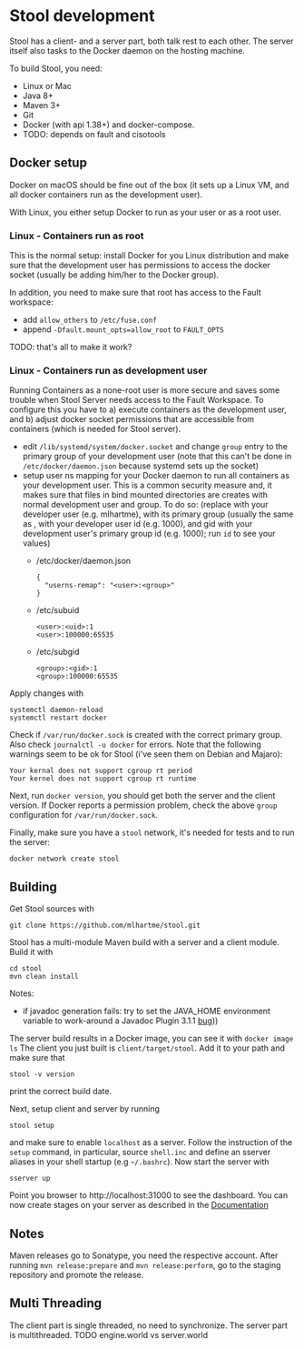 # Stool development

Stool has a client- and a server part, both talk rest to each other. The server itself also tasks to the Docker daemon on the hosting machine.

To build Stool, you need:
* Linux or Mac
* Java 8+
* Maven 3+
* Git
* Docker (with api 1.38+) and docker-compose. 
* TODO: depends on fault and cisotools

## Docker setup 

Docker on macOS should be fine out of the box (it sets up a Linux VM, and all docker containers run as the development user).

With Linux, you either setup Docker to run as your user or as a root user.

### Linux - Containers run as root

This is the normal setup: install Docker for you Linux distribution and make sure that the development user has permissions to access
the docker socket (usually be adding him/her to the Docker group).

In addition, you need to make sure that root has access to the Fault workspace:

* add `allow_others` to `/etc/fuse.conf`
* append `-Dfault.mount_opts=allow_root` to `FAULT_OPTS`

TODO: that's all to make it work?


### Linux - Containers run as development user

Running Containers as a none-root user is more secure and saves some trouble when Stool Server needs access to the Fault Workspace.
To configure this you have to a) execute containers as the development user, and b) adjust docker socket permissions that
are accessible from containers (which is needed for Stool server).

* edit `/lib/systemd/system/docker.socket` and change `group` entry to the primary group of your development user
  (note that this can't be done in `/etc/docker/daemon.json` because systemd sets up the socket)
* setup user ns mapping for your Docker daemon to run all containers as your development user.
  This is a common security measure and, it makes sure that files in bind mounted directories are creates with normal development 
  user and group. To do so: 
  (replace <user> with your developer user (e.g. mlhartme), <group> with its primary group (usually the same as <user>, 
  <uid> with your developer user id (e.g. 1000), and gid with your development user's primary group id (e.g. 1000); 
  run `id` to see your values)
  * /etc/docker/daemon.json
 
        {
          "userns-remap": "<user>:<group>"
        }
        
  * /etc/subuid

        <user>:<uid>:1
        <user>:100000:65535

  * /etc/subgid

        <group>:<gid>:1
        <group>:100000:65535


Apply changes with

    systemctl daemon-reload
    systemctl restart docker

Check if `/var/run/docker.sock` is created with the correct primary group. Also check 
`journalctl -u docker` for errors. Note that the following warnings seem to be ok for Stool (i've seen them on Debian and Majaro):

    Your kernal does not support cgroup rt period
    Your kernel does not support cgroup rt runtime

Next, run `docker version`, you should get both the server and the client version. If Docker reports a permission problem, check
the above `group` configuration for `/var/run/docker.sock`. 

Finally, make sure you have a `stool` network, it's needed for tests and to run the server:

    docker network create stool


   
## Building

Get Stool sources with

    git clone https://github.com/mlhartme/stool.git
    
Stool has a multi-module Maven build with a server and a client module. Build it with

    cd stool
    mvn clean install

Notes:
* if javadoc generation fails: try to set the JAVA_HOME environment variable to work-around a 
  Javadoc Plugin 3.1.1 [bug](https://issues.apache.org/jira/browse/MJAVADOC-595)))

    
The server build results in a Docker image, you can see it with `docker image ls`
The client you just built is `client/target/stool`. Add it to your path and make sure that 

    stool -v version
    
print the correct build date.

Next, setup client and server by running 

    stool setup

and make sure to enable `localhost` as a server. Follow the instruction of the `setup` command, in particular, source 
`shell.inc` and define an sserver aliases in your shell startup (e.g `~/.bashrc`). Now start the server with

    sserver up
    
Point you browser to http://localhost:31000 to see the dashboard. You can now create stages on your server as described in the 
[Documentation](https://github.com/mlhartme/stool/blob/master/client/documentation.md)


## Notes
 
Maven releases go to Sonatype, you need the respective account. After running `mvn release:prepare` and `mvn release:perform`, go to
the staging repository and promote the release.

## Multi Threading

The client part is single threaded, no need to synchronize.
The server part is multithreaded. TODO engine.world vs server.world